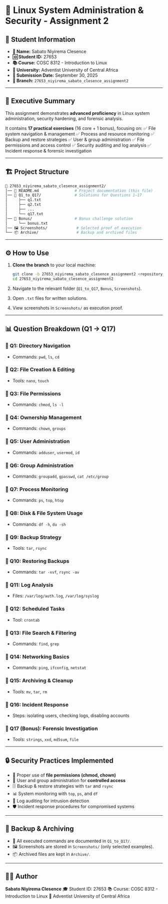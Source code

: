 # 🐧 Linux System Administration & Security - Assignment 2

## 📌 Student Information

* **👤 Name:** Sabato Niyirema Clesence
* **🆔 Student ID:** 27653
* **📚 Course:** COSC 8312 - Introduction to Linux
* **🏫 University:** Adventist University of Central Africa
* **📅 Submission Date:** September 30, 2025
* **🌿 Branch:** `27653_niyirema_sabato_clesence_assignment2`

---

## 📖 Executive Summary

This assignment demonstrates **advanced proficiency** in Linux system administration, security hardening, and forensic analysis.

It contains **17 practical exercises** (16 core + 1 bonus), focusing on:
✅ File system navigation & management
✅ Process and resource monitoring
✅ Backup and restore strategies
✅ User & group administration
✅ File permissions and access control
✅ Security auditing and log analysis
✅ Incident response & forensic investigation

---

## 🏗️ Project Structure

```bash
📂 27653_niyirema_sabato_clesence_assignment2/
│── 📘 README.md                # Project documentation (this file)
│── 📂 Q1_to_Q17/               # Solutions for Questions 1–17
│     ├── q1.txt
│     ├── q2.txt
│     ├── ...
│     └── q17.txt
│── 📂 Bonus/                   # Bonus challenge solution
│     └── bonus.txt
│── 🖼️ Screenshots/             # Selected proof of execution
└── 📦 Archive/                 # Backup and archived files
```

---

## ⚙️ How to Use

1. **Clone the branch** to your local machine:

   ```bash
   git clone -b 27653_niyirema_sabato_clesence_assignment2 <repository_url>
   cd 27653_niyirema_sabato_clesence_assignment2
   ```
2. Navigate to the relevant folder (`Q1_to_Q17`, `Bonus`, `Screenshots`).
3. Open `.txt` files for written solutions.
4. View screenshots in `Screenshots/` as execution proof.

---

## 📊 Question Breakdown (Q1 → Q17)

### 🔹 Q1: Directory Navigation

* Commands: `pwd`, `ls`, `cd`

### 🔹 Q2: File Creation & Editing

* Tools: `nano`, `touch`

### 🔹 Q3: File Permissions

* Commands: `chmod`, `ls -l`

### 🔹 Q4: Ownership Management

* Commands: `chown`, `groups`

### 🔹 Q5: User Administration

* Commands: `adduser`, `usermod`, `id`

### 🔹 Q6: Group Administration

* Commands: `groupadd`, `gpasswd`, `cat /etc/group`

### 🔹 Q7: Process Monitoring

* Commands: `ps`, `top`, `htop`

### 🔹 Q8: Disk & File System Usage

* Commands: `df -h`, `du -sh`

### 🔹 Q9: Backup Strategy

* Tools: `tar`, `rsync`

### 🔹 Q10: Restoring Backups

* Commands: `tar -xvf`, `rsync -av`

### 🔹 Q11: Log Analysis

* Files: `/var/log/auth.log`, `/var/log/syslog`

### 🔹 Q12: Scheduled Tasks

* Tool: `crontab`

### 🔹 Q13: File Search & Filtering

* Commands: `find`, `grep`

### 🔹 Q14: Networking Basics

* Commands: `ping`, `ifconfig`, `netstat`

### 🔹 Q15: Archiving & Cleanup

* Tools: `mv`, `tar`, `rm`

### 🔹 Q16: Incident Response

* Steps: isolating users, checking logs, disabling accounts

### 🔹 Q17 (Bonus): Forensic Investigation

* Tools: `strings`, `xxd`, `md5sum`, `file`

---

## 🔒 Security Practices Implemented

* 🔑 Proper use of **file permissions (chmod, chown)**
* 👥 User and group administration for **controlled access**
* 🗄️ Backup & restore strategies with `tar` and `rsync`
* 📊 System monitoring with `top`, `ps`, and `df`
* 📑 Log auditing for intrusion detection
* 🛡️ Incident response procedures for compromised systems

---

## 📂 Backup & Archiving

* 📝 All executed commands are documented in `Q1_to_Q17/`.
* 🖼️ Screenshots are stored in `Screenshots/` (only selected examples).
* 📦 Archived files are kept in `Archive/`.

---

## 👨‍💻 Author

**Sabato Niyirema Clesence**
🎓 Student ID: 27653
📚 Course: COSC 8312 - Introduction to Linux
🏫 Adventist University of Central Africa
